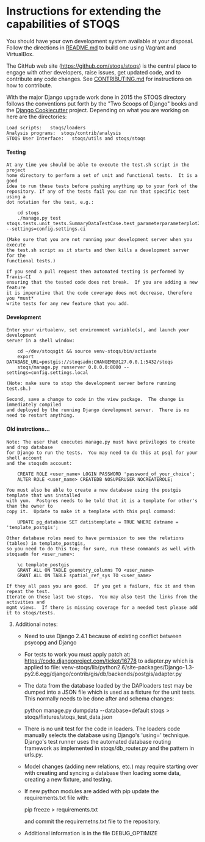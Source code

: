 Instructions for extending the capabilities of STOQS
====================================================

You should have your own development system available at your disposal. 
Follow the directions in [README.md](../../README.md) to build one using 
Vagrant and VirtualBox.

The GitHub web site (https://github.com/stoqs/stoqs) is the central place
to engage with other developers, raise issues, get updated code, and to
contribute any code changes. See [CONTRIBUTING.md](CONTRIBUTING.md) for
instructions on how to contribute.

With the major Django upgrade work done in 2015 the STOQS directory
follows the conventions put forth by the "Two Scoops of Django" books
and the [Django Cookiecutter](https://github.com/pydanny/cookiecutter-django)
project.  Depending on what you are working on here are the directories:

    Load scripts:   stoqs/loaders
    Analysis programs:  stoqs/contrib/analysis
    STOQS User Interface:   stoqs/utils and stoqs/stoqs

#### Testing

    At any time you should be able to execute the test.sh script in the project
    home directory to perform a set of unit and functional tests.  It is a good
    idea to run these tests before pushing anything up to your fork of the 
    repository. If any of the tests fail you can run that specific test using a
    dot notation for the test, e.g.:

        cd stoqs
        ./manage.py test stoqs.tests.unit_tests.SummaryDataTestCase.test_parameterparameterplot2 --settings=config.settings.ci

    (Make sure that you are not running your development server when you execute 
    the test.sh script as it starts and then kills a development server for the 
    functional tests.)

    If you send a pull request then automated testing is performed by Travis-CI
    ensuring that the tested code does not break.  If you are adding a new feature
    it is imperative that the code coverage does not decrease, therefore you *must*
    write tests for any new feature that you add.

#### Development

    Enter your virtualenv, set environment variable(s), and launch your development
    server in a shell window:
  
        cd ~/dev/stoqsgit && source venv-stoqs/bin/activate
        export DATABASE_URL=postgis://stoqsadm:CHANGEME@127.0.0.1:5432/stoqs 
        stoqs/manage.py runserver 0.0.0.0:8000 --settings=config.settings.local

    (Note: make sure to stop the development server before running test.sh.)

    Second, save a change to code in the view package.  The change is immediately compiled
    and deployed by the running Django development server.  There is no need to restart anything.


   
#### Old instrctions...

    Note: The user that executes manage.py must have privileges to create and drop database
    for Django to run the tests.  You may need to do this at psql for your shell account
    and the stoqsdm account:

        CREATE ROLE <user_name> LOGIN PASSWORD 'password_of_your_choice';
        ALTER ROLE <user_name> CREATEDB NOSUPERUSER NOCREATEROLE;

    You must also be able to create a new database using the postgis template that was installed
    with yum.  Postgres needs to be told that it is a template for other's than the owner to 
    copy it.  Update to make it a template with this psql command:

        UPDATE pg_database SET datistemplate = TRUE WHERE datname = 'template_postgis';

    Other database roles need to have permission to see the relations (tables) in template_postgis,
    so you need to do this too; for sure, run these commands as well with stoqsadm for <user_name>:

        \c template_postgis
        GRANT ALL ON TABLE geometry_columns TO <user_name>
        GRANT ALL ON TABLE spatial_ref_sys TO <user_name>
    
    If they all pass you are good.  If you get a failure, fix it and then repeat the test.
    Iterate on these last two steps.  You may also test the links from the activities and
    mgmt views.  If there is missing coverage for a needed test please add it to stoqs/tests.
   
   
3. Additional notes:
    
    - Need to use Django 2.4.1 because of existing conflict between psycopg and Django
    - For tests to work you must apply patch at:
        https://code.djangoproject.com/ticket/16778 to adapter.py which is applied to file:
        venv-stoqs/lib/python2.6/site-packages/Django-1.3-py2.6.egg/django/contrib/gis/db/backends/postgis/adapter.py
  
    - The data from the database loaded by the DAPloaders test may be dumped into a JSON file 
      which is used as a fixture for the unit tests.  This normally needs to be done after 
      and schema changes:

        python manage.py dumpdata --database=default stoqs > stoqs/fixtures/stoqs_test_data.json
        
    - There is no unit test for the code in loaders.  The loaders code manually selects the database
      using Django's 'using=<dbalias>' technique.  Django's test runner uses the automated database 
      routing framework as implemented in stoqs/db_router.py and the <dbName> pattern in urls.py.

    - Model changes (adding new relations, etc.) may require starting over with creating and syncing
      a database then loading some data, creating a new fixture, and testing.

    - If new python modules are added with pip update the requirements.txt file with:

        pip freeze > requirements.txt

      and commit the requiremetns.txt file to the repository.
    
    - Additional information is in the file DEBUG_OPTIMIZE      


